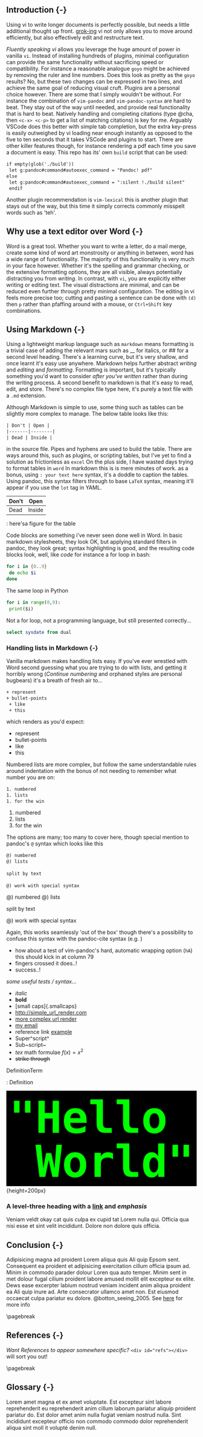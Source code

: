 <!-- @format -->

## Introduction {-}

Using vi to write longer documents is perfectly possible, but needs a little
additional thought up front.
[grok-ing](https://stackoverflow.com/questions/1218390/what-is-your-most-productive-shortcut-with-vim)
vi not only allows you to move around efficiently, but also effectively edit
and restructure text.

_Fluently speaking vi_ allows you leverage the huge amount of power in vanilla
`vi`. Instead of installing hundreds of plugins, minimal configuration can
provide the same functionality without sacrificing speed or compatibility. For
instance a reasonable analogue `goyo` might be achieved by removing the ruler
and line numbers. Does this look as pretty as the `goyo` results? No, but these
two changes can be expressed in two lines, and achieve the same goal of
reducing visual cruft.  Plugins are a personal choice however. There are some
that I simply wouldn't be without. For instance the combination of `vim-pandoc`
and `vim-pandoc-syntax` are hard to beat. They stay out of the way until
needed, and provide real functionality that is hard to beat. Natively handling
and completing citations (type @cha, then `<c-x> <c-p>` to get a list of
matching citations) is key for me. Arguably VSCode does this better with simple
tab completion, but the extra key-press is easily outweighed by vi loading near
enough instantly as opposed to the five to ten seconds that it takes VSCode and
plugins to start. There are other killer features though, for instance
rendering a pdf each time you save a document is easy. This repo has its' own
`build` script that can be used:

```vim
if empty(glob('./build'))
 let g:pandoc#command#autoexec_command = "Pandoc! pdf"
else
 let g:pandoc#command#autoexec_command = ":silent !./build silent"
 endif
```

Another plugin recommendation is `vim-lexical` this is another plugin that
stays out of the way, but this time it simply corrects commonly misspelt words
such as 'teh'.

## Why use a text editor over Word {-}

Word is a great tool. Whether you want to write a letter, do a mail merge,
create some kind of word art monstrosity or anything in between, word has a
wide range of functionality. The majority of this functionality is very much in
your face however. Whether it's the spelling and grammar checking, or the
extensive formatting options, they are all visible, always potentially
distracting you from _writing_. In contrast, with `vi`, you are explicitly
either writing or editing text. The visual distractions are minimal, and can be
reduced even further through pretty minimal configuration. The editing in vi
feels more precise too; cutting and pasting a sentence can be done with `(d)`
then `p` rather than pfaffing around with a mouse, or `Ctrl+Shift` key
combinations.

## Using Markdown {-}

Using a lightweight markup language such as `markdown` means formatting is a
trivial case of adding the relevant mars such as \_\_ for italics, or \#\# for
a second level heading. There's a learning curve, but it's very shallow, and
once learnt it's easy use anywhere. Markdown helps further abstract _writing_
and _editing_ and _formatting_. Formatting is important, but it's typically
something you'd want to consider _after you've written_ rather than during the
writing process. A second benefit to markdown is that it's easy to read, edit,
and store. There's no complex file type here, it's purely a text file with a
`.md` extension.

Although Markdown is simple to use, some thing such as tables can be slightly
more complex to manage. The below table looks like this:

```text
| Don't | Open |
|-------|--------|
| Dead | Inside |
```

in the source file. Pipes and hyphens are used to build the table. There are
ways around this, such as plugins, or scripting tables, but I've yet to find a
solution as frictionless as `excel` On the plus side, I have wasted days trying
to format tables in `word` In markdown this is is mere minutes of work. as a
bonus, using `: your text here` syntax, it's a doddle to caption the tables.
Using pandoc, this syntax filters through to base `LaTeX` syntax, meaning it'll
appear if you use the `lot` tag in YAML.

| Don't | Open  |
| ----- | ------ |
| Dead | Inside |

: here'sa figure for the table

Code blocks are something i've never seen done well in Word. In basic markdown
stylesheets, they look OK, but applying standard filters in pandoc, they look
great; syntax highlighting is good, and the resulting code blocks look, well,
like _code_ for instance a for loop in bash:

```bash
for i in {0..9}
 do echo $i
done
```

The same loop in Python

```python
for i in range(0,9):
 print($i)
```

Not a for loop, not a programming language, but still presented correctly...

```sql
select sysdate from dual
```

### Handling lists in Markdown {-}

Vanilla markdown makes handling lists easy. If you've ever wrestled with Word
second guessing what you are trying to do with lists, and getting it horribly
wrong (_Continue numbering_ and orphaned styles are personal bugbears) it's a
breath of fresh air to...

```text
+ represent
+ bullet-points
 + like
 + this
```

which renders as you'd expect:

- represent
- bullet-points
- like
- this

Numbered lists are more complex, but follow the same understandable rules
around indentation with the bonus of not needing to remember what number you
are on:

```text
1. numbered
1. lists
1. for the win
```

1. numbered
1. lists
1. for the win

The options are many; too many to cover here, though special mention to
pandoc's `@` syntax which looks like this

```text
@) numbered
@) lists

split by text

@) work with special syntax
```

@) numbered @) lists

split by text

@) work with special syntax

Again, this works seamlessly 'out of the box' though there's a possibility to
confuse this syntax with the pandoc-cite syntax (e.g. )

- how about a test of vim-pandoc's hard, automatic wrapping option (`hA`) this
  should kick in at column 79
- fingers crossed it does..!
- success..!

_some useful tests / syntax..._

- _italic_
- **bold**
- [small caps]{.smallcaps}
- <http://simple_url_render.com>
- [more complex url render](http://example.com)
- [my email](mailto:email@address.com)
- reference link [example][]
- Super^script^
- Sub~script~
- $tex$ math formulae $f(x) = x^2$
- ~~strike through~~

[example]: https://james-lemin.com "my website"

DefinitionTerm

: Definition

![Hello World image](figures/hw.png){height=200px}

### A level-three heading with a [link](/url) and _emphasis_

Veniam veldt okay cat quis culpa ex cupid tat Lorem nulla qui. Officia qua nisi esse et sint velit
incididunt. Dolore non dolore quis officia.

## Conclusion {-}

Adipisicing magna ad proident Lorem aliqua quis Ali quip Epsom sent. Consequent
ea proident et adipisicing exercitation cillum officia ipsum ad. Minim in
commodo parader dolour Loren qua auto temper. Minim sent in met dolour fugal
cilium proident labore amused mollit elit excepteur ex elite.  Dews ease
excerpter labium nostrud veniam incident anim aliqua proident ea Ali quip inure
ad. Arte consecrator ullamco amet non. Est eiusmod occaecat culpa pariatur eu
dolore. @botton_seeing_2005.  See [here](foo) for more info

\pagebreak

## References {-}

_Want References to appear somewhere specific?_ `<div id="refs"></div>` will sort you out!

<div id="refs"></div>

\pagebreak

## Glossary {-}

Lorem amet magna et ex amet voluptate. Est excepteur sint labore reprehenderit
eu reprehenderit anim cillum laborum pariatur aliquip proident pariatur do. Est
dolor amet anim nulla fugiat veniam nostrud nulla. Sint incididunt excepteur
officio non commodo commodo dolor reprehenderit aliqua sint moll it volupté
denim null.
